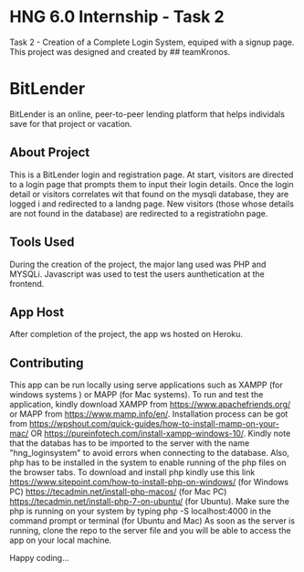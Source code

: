 # HNG 6.0 Internship - Task 2
Task 2 - Creation of a Complete Login System, equiped with a signup page.
This project was designed and created by ## teamKronos. 

# BitLender
BitLender is an online, peer-to-peer lending platform that helps individals save for that project or vacation. 

## About Project
This is a BitLender login and registration page. At start, visitors are directed to a login page that prompts them to input their login details. Once the login detail or visitors correlates wit that found on the mysqli database, they are logged i and redirected to a landng page. New visitors (those whose details are not found in the database) are redirected to a registratiohn page.

## Tools Used
During the creation of the project, the major lang used was PHP and MYSQLi. Javascript was used to test the users aunthetication at the frontend.

## App Host
After completion of the project, the app ws hosted on Heroku.

## Contributing
This app can be run locally using serve applications such as XAMPP (for windows systems ) or MAPP (for Mac systems). To run and test the application, kindly download XAMPP from https://www.apachefriends.org/ or MAPP from https://www.mamp.info/en/. Installation process can be got from https://wpshout.com/quick-guides/how-to-install-mamp-on-your-mac/ OR  https://pureinfotech.com/install-xampp-windows-10/. Kindly note that the databas has to be imported to the server with the name "hng_loginsystem" to avoid errors when connecting to the database.
Also, php has to be installed in the system to enable running of the php files on the browser tabs. To download and install php kindly use this link https://www.sitepoint.com/how-to-install-php-on-windows/ (for Windows PC) https://tecadmin.net/install-php-macos/ (for Mac PC) https://tecadmin.net/install-php-7-on-ubuntu/ (for Ubuntu). Make sure the php is running on your system by typing php -S localhost:4000 in the command prompt or terminal (for Ubuntu and Mac)
As soon as the server is running, clone the repo to the server file and you will be able to access the app on your local machine. 

Happy coding...

